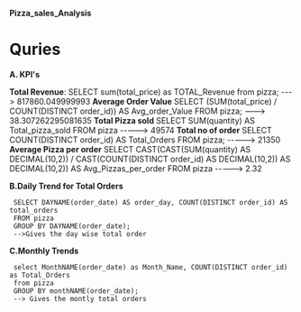 **Pizza_sales_Analysis**
# Quries
**A. KPI's**

   **Total Revenue**:
     SELECT sum(total_price) as TOTAL_Revenue from pizza;                                    ---> 817860.049999993
  **Average Order Value**
     SELECT (SUM(total_price) / COUNT(DISTINCT order_id)) AS Avg_order_Value FROM pizza;      ---> 38.307262295081635
  **Total Pizza sold**
   SELECT SUM(quantity) AS Total_pizza_sold FROM pizza              -----> 49574
  **Total no of order**
   SELECT COUNT(DISTINCT order_id) AS Total_Orders FROM pizza;       -----> 21350
  **Average Pizza per order**
     SELECT CAST(CAST(SUM(quantity) AS DECIMAL(10,2)) / 
     CAST(COUNT(DISTINCT order_id) AS DECIMAL(10,2)) AS DECIMAL(10,2))
     AS Avg_Pizzas_per_order
     FROM pizza                                                               ----->    2.32


**B.Daily Trend for Total Orders**

     SELECT DAYNAME(order_date) AS order_day, COUNT(DISTINCT order_id) AS total_orders
     FROM pizza
     GROUP BY DAYNAME(order_date);
     -->Gives the day wise total order
**C.Monthly Trends**

     select MonthNAME(order_date) as Month_Name, COUNT(DISTINCT order_id) as Total_Orders
     from pizza
     GROUP BY monthNAME(order_date);
     --> Gives the montly total orders 


